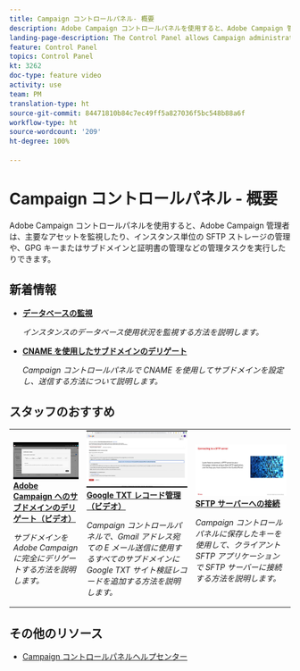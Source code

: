 ```yaml
---
title: Campaign コントロールパネル- 概要
description: Adobe Campaign コントロールパネルを使用すると、Adobe Campaign 管理者は、主要なアセットを監視したり、インスタンス単位の SFTP ストレージの管理や、GPG キーまたはサブドメインと証明書の管理などの管理タスクを実行したりできます。
landing-page-description: The Control Panel allows Campaign administrators to monitor key assets and perform administrative tasks, such as managing SFTP storage, GPG keys, or subdomains and certificates.
feature: Control Panel
topics: Control Panel
kt: 3262
doc-type: feature video
activity: use
team: PM
translation-type: ht
source-git-commit: 84471810b84c7ec49ff5a827036f5bc548b88a6f
workflow-type: ht
source-wordcount: '209'
ht-degree: 100%

---
```


# Campaign コントロールパネル - 概要

Adobe Campaign コントロールパネルを使用すると、Adobe Campaign 管理者は、主要なアセットを監視したり、インスタンス単位の SFTP ストレージの管理や、GPG キーまたはサブドメインと証明書の管理などの管理タスクを実行したりできます。

## 新着情報

* **[データベースの監視](/help/control-panel-tutorials/performance-monitoring/monitoring-databases.md)**

   *インスタンスのデータベース使用状況を監視する方法を説明します。*

* **[CNAME を使用したサブドメインのデリゲート](/help/control-panel-tutorials/subdomains-and-certificates/delegating-subdomains-using-cname.md)**

   *Campaign コントロールパネルで CNAME を使用してサブドメインを設定し、送信する方法について説明します。*

## スタッフのおすすめ

<table>
<tr>
  <td>
    <a href="./subdomains-and-certificates/subdomain-delegation.md"> 
      <img alt="Adobe Campaign へのサブドメインのデリゲート（ビデオ）" src="./assets/31390.jpg"/>
    </a>
    <div>
      <a href="./subdomains-and-certificates/subdomain-delegation.md">
    <strong>Adobe Campaign へのサブドメインのデリゲート（ビデオ）</strong>
    </a>
    </div>
    <p>
    <em>サブドメインを Adobe Campaign に完全にデリゲートする方法を説明します。</em>
    <p>
  </td>
   <td>
    <a href="./subdomains-and-certificates/google-txt-record-management.md">
      <img alt="Google TXT レコード管理（ビデオ）" src="./assets/32369.jpg" />
    </a>
    <div>
    <a href="./subdomains-and-certificates/google-txt-record-management.md">
    <strong>Google TXT レコード管理（ビデオ）</strong>
    </a>
    </div>
    <p>
    <em>Campaign コントロールパネルで、Gmail アドレス宛ての E メール送信に使用するすべてのサブドメインに Google TXT サイト検証レコードを追加する方法を説明します。</em>
    <p>
  </td>
  <td>
    <a href="./sftp-management/connect-to-sftp-server.md">
      <img alt="SFTP サーバーへの接続" src="./assets/27263.jpg" />
    </a>
    <div>
      <a href="./sftp-management/connect-to-sftp-server.md">
    <strong>SFTP サーバーへの接続</strong>
    </a>
    </div>
    <p>
    <em>Campaign コントロールパネルに保存したキーを使用して、クライアント SFTP アプリケーションで SFTP サーバーに接続する方法を説明します。</em>
    <p>
  </td>
</tr>
</table>

## その他のリソース

* [Campaign コントロールパネルヘルプセンター](https://docs.adobe.com/content/help/ja-JP/control-panel/using/control-panel-home.html)
